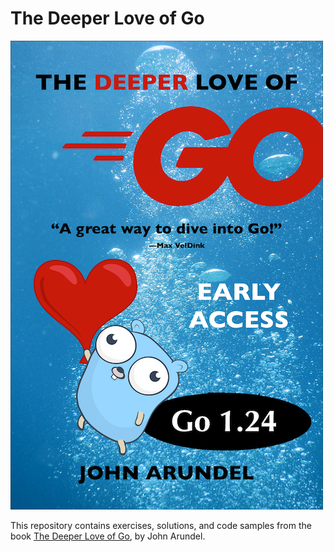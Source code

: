 # The Deeper Love of Go

[![](cover_small.png)](https://bitfieldconsulting.com/books/deeper)

This repository contains exercises, solutions, and code samples from the book [The Deeper Love of Go](https://bitfieldconsulting.com/books/deeper), by John Arundel.
